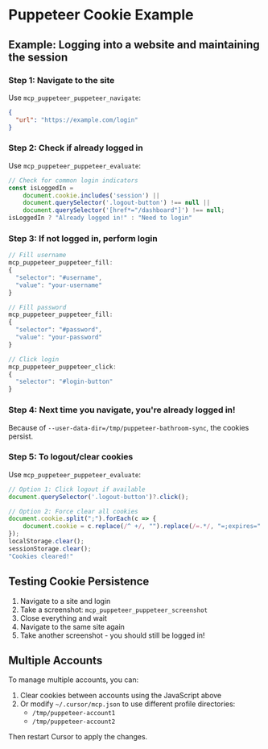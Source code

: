 # Puppeteer Cookie Example

## Example: Logging into a website and maintaining the session

### Step 1: Navigate to the site
Use `mcp_puppeteer_puppeteer_navigate`:
```json
{
  "url": "https://example.com/login"
}
```

### Step 2: Check if already logged in
Use `mcp_puppeteer_puppeteer_evaluate`:
```javascript
// Check for common login indicators
const isLoggedIn = 
    document.cookie.includes('session') ||
    document.querySelector('.logout-button') !== null ||
    document.querySelector('[href*="/dashboard"]') !== null;
isLoggedIn ? "Already logged in!" : "Need to login"
```

### Step 3: If not logged in, perform login
```javascript
// Fill username
mcp_puppeteer_puppeteer_fill:
{
  "selector": "#username",
  "value": "your-username"
}

// Fill password
mcp_puppeteer_puppeteer_fill:
{
  "selector": "#password", 
  "value": "your-password"
}

// Click login
mcp_puppeteer_puppeteer_click:
{
  "selector": "#login-button"
}
```

### Step 4: Next time you navigate, you're already logged in!
Because of `--user-data-dir=/tmp/puppeteer-bathroom-sync`, the cookies persist.

### Step 5: To logout/clear cookies
Use `mcp_puppeteer_puppeteer_evaluate`:
```javascript
// Option 1: Click logout if available
document.querySelector('.logout-button')?.click();

// Option 2: Force clear all cookies
document.cookie.split(";").forEach(c => {
    document.cookie = c.replace(/^ +/, "").replace(/=.*/, "=;expires=" + new Date().toUTCString() + ";path=/");
});
localStorage.clear();
sessionStorage.clear();
"Cookies cleared!"
```

## Testing Cookie Persistence

1. Navigate to a site and login
2. Take a screenshot: `mcp_puppeteer_puppeteer_screenshot`
3. Close everything and wait
4. Navigate to the same site again
5. Take another screenshot - you should still be logged in!

## Multiple Accounts

To manage multiple accounts, you can:
1. Clear cookies between accounts using the JavaScript above
2. Or modify `~/.cursor/mcp.json` to use different profile directories:
   - `/tmp/puppeteer-account1`
   - `/tmp/puppeteer-account2`
   
Then restart Cursor to apply the changes. 